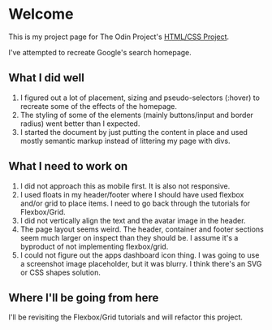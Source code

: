 # Welcome

This is my project page for The Odin Project's [HTML/CSS Project](https://www.theodinproject.com/courses/web-development-101/lessons/html-css).

I've attempted to recreate Google's search homepage.

## What I did well

1. I figured out a lot of placement, sizing and pseudo-selectors (:hover) to recreate some of the effects of the homepage.
2. The styling of some of the elements (mainly buttons/input and border radius) went better than I expected.
3. I started the document by just putting the content in place and used mostly semantic markup instead of littering my page with divs.

## What I need to work on

1. I did not approach this as mobile first. It is also not responsive.
2. I used floats in my header/footer where I should have used flexbox and/or grid to place items. I need to go back through the tutorials for Flexbox/Grid.
3. I did not vertically align the text and the avatar image in the header.
4. The page layout seems weird. The header, container and footer sections seem much larger on inspect than they should be. I assume it's a byproduct of not implementing flexbox/grid.
5. I could not figure out the apps dashboard icon thing. I was going to use a screenshot image placeholder, but it was blurry. I think there's an SVG or CSS shapes solution.

## Where I'll be going from here

I'll be revisiting the Flexbox/Grid tutorials and will refactor this project.

